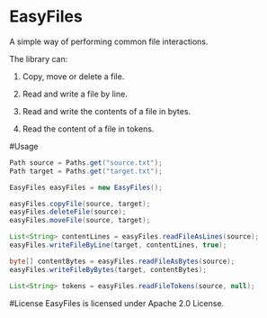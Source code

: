 # EasyFiles
A simple way of performing common file interactions.

The library can:

1. Copy, move or delete a file.

2. Read and write a file by line.

3. Read and write the contents of a file in bytes.

4. Read the content of a file in tokens.

#Usage
```Java
Path source = Paths.get("source.txt");
Path target = Paths.get("target.txt");

EasyFiles easyFiles = new EasyFiles();

easyFiles.copyFile(source, target);
easyFiles.deleteFile(source);
easyFiles.moveFile(source, target);

List<String> contentLines = easyFiles.readFileAsLines(source);
easyFiles.writeFileByLine(target, contentLines, true);

byte[] contentBytes = easyFiles.readFileAsBytes(source);
easyFiles.writeFileByBytes(target, contentBytes);

List<String> tokens = easyFiles.readFileTokens(source, null);
```

#License
EasyFiles is licensed under Apache 2.0 License.
